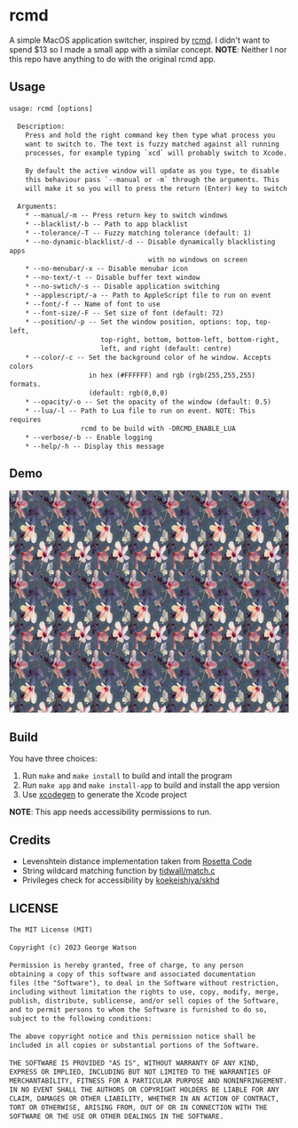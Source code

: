 # rcmd

A simple MacOS application switcher, inspired by [rcmd](https://lowtechguys.com/rcmd/). I didn't want to spend $13 so I made a small app with a similar concept. **NOTE**: Neither I nor this repo have anything to do with the original rcmd app.

## Usage

```
usage: rcmd [options]

  Description:
    Press and hold the right command key then type what process you
    want to switch to. The text is fuzzy matched against all running
    processes, for example typing `xcd` will probably switch to Xcode.

    By default the active window will update as you type, to disable
    this behaviour pass `--manual or -m` through the arguments. This
    will make it so you will to press the return (Enter) key to switch

  Arguments:
    * --manual/-m -- Press return key to switch windows
    * --blacklist/-b -- Path to app blacklist
    * --tolerance/-T -- Fuzzy matching tolerance (default: 1)
    * --no-dynamic-blacklist/-d -- Disable dynamically blacklisting apps
                                   with no windows on screen
    * --no-menubar/-x -- Disable menubar icon
    * --no-text/-t -- Disable buffer text window
    * --no-swtich/-s -- Disable application switching
    * --applescript/-a -- Path to AppleScript file to run on event
    * --font/-f -- Name of font to use
    * --font-size/-F -- Set size of font (default: 72)
    * --position/-p -- Set the window position, options: top, top-left,
                       top-right, bottom, bottom-left, bottom-right,
                       left, and right (default: centre)
    * --color/-c -- Set the background color of he window. Accepts colors
                    in hex (#FFFFFF) and rgb (rgb(255,255,255) formats.
                    (default: rgb(0,0,0)
    * --opacity/-o -- Set the opacity of the window (default: 0.5)
    * --lua/-l -- Path to Lua file to run on event. NOTE: This requires
                  rcmd to be build with -DRCMD_ENABLE_LUA
    * --verbose/-b -- Enable logging
    * --help/-h -- Display this message
```

## Demo

<p align="center">
  <img width="600" height="400" src="https://github.com/takeiteasy/rcmd/blob/master/demo.gif?raw=true">
</p>

## Build

You have three choices:

1. Run ```make``` and ```make install``` to build and intall the program
2. Run ```make app``` and ```make install-app``` to build and install the app version
3. Use [xcodegen](https://github.com/yonaskolb/XcodeGen) to generate the Xcode project

**NOTE**: This app needs accessibility permissions to run.

## Credits

- Levenshtein distance implementation taken from [Rosetta Code](https://rosettacode.org/wiki/Levenshtein_distance#C)
- String wildcard matching function by [tidwall/match.c](https://github.com/tidwall/match.c)
- Privileges check for accessibility by [koekeishiya/skhd](https://github.com/koekeishiya/skhd) 

## LICENSE
```
The MIT License (MIT)

Copyright (c) 2023 George Watson

Permission is hereby granted, free of charge, to any person
obtaining a copy of this software and associated documentation
files (the "Software"), to deal in the Software without restriction,
including without limitation the rights to use, copy, modify, merge,
publish, distribute, sublicense, and/or sell copies of the Software,
and to permit persons to whom the Software is furnished to do so,
subject to the following conditions:

The above copyright notice and this permission notice shall be
included in all copies or substantial portions of the Software.

THE SOFTWARE IS PROVIDED "AS IS", WITHOUT WARRANTY OF ANY KIND,
EXPRESS OR IMPLIED, INCLUDING BUT NOT LIMITED TO THE WARRANTIES OF
MERCHANTABILITY, FITNESS FOR A PARTICULAR PURPOSE AND NONINFRINGEMENT.
IN NO EVENT SHALL THE AUTHORS OR COPYRIGHT HOLDERS BE LIABLE FOR ANY
CLAIM, DAMAGES OR OTHER LIABILITY, WHETHER IN AN ACTION OF CONTRACT,
TORT OR OTHERWISE, ARISING FROM, OUT OF OR IN CONNECTION WITH THE
SOFTWARE OR THE USE OR OTHER DEALINGS IN THE SOFTWARE.
```
